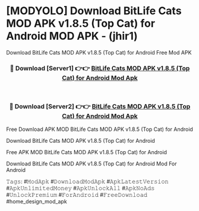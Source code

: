 # [MODYOLO] Download BitLife Cats MOD APK v1.8.5 (Top Cat) for Android MOD APK - (jhir1)
Download BitLife Cats MOD APK v1.8.5 (Top Cat) for Android Free Mod APK

<div align="center">
<h3>🔴 Download [Server1] 👉👉 <a href="https://apk-comot.site?title=BitLife_Cats_MOD_APK_v1.8.5_(Top_Cat)_for_Android">BitLife Cats MOD APK v1.8.5 (Top Cat) for Android Mod Apk</a></h3><br>

<h3>🔴 Download [Server2] 👉👉 <a href="https://apk-comot.site?title=BitLife_Cats_MOD_APK_v1.8.5_(Top_Cat)_for_Android">BitLife Cats MOD APK v1.8.5 (Top Cat) for Android Mod Apk</a></h3>
</div>


Free Download APK MOD BitLife Cats MOD APK v1.8.5 (Top Cat) for Android

Download BitLife Cats MOD APK v1.8.5 (Top Cat) for Android 

Free APK MOD BitLife Cats MOD APK v1.8.5 (Top Cat) for Android 

Download BitLife Cats MOD APK v1.8.5 (Top Cat) for Android Mod For Android

𝚃𝚊𝚐𝚜: #𝙼𝚘𝚍𝙰𝚙𝚔 #𝙳𝚘𝚠𝚗𝚕𝚘𝚊𝚍𝙼𝚘𝚍𝙰𝚙𝚔 #𝙰𝚙𝚔𝙻𝚊𝚝𝚎𝚜𝚝𝚅𝚎𝚛𝚜𝚒𝚘𝚗 #𝙰𝚙𝚔𝚄𝚗𝚕𝚒𝚖𝚒𝚝𝚎𝚍𝙼𝚘𝚗𝚎𝚢 #𝙰𝚙𝚔𝚄𝚗𝚕𝚘𝚌𝚔𝙰𝚕𝚕 #𝙰𝚙𝚔𝙽𝚘𝙰𝚍𝚜 #𝚄𝚗𝚕𝚘𝚌𝚔𝙿𝚛𝚎𝚖𝚒𝚞𝚖 #𝙵𝚘𝚛𝙰𝚗𝚍𝚛𝚘𝚒𝚍 #𝙵𝚛𝚎𝚎𝙳𝚘𝚠𝚗𝚕𝚘𝚊𝚍 #home_design_mod_apk